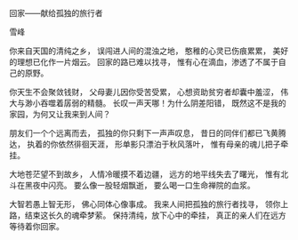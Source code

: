 回家——献给孤独的旅行者

雪峰


你来自天国的清纯之乡，
误闯进人间的混浊之地，
憨稚的心灵已伤痕累累，
美好的理想已化作一片烟云。
回家的路已难以找寻，
惟有心在滴血，渗透了不属于自己的原野。

你天生不会聚敛钱财，
父母妻儿因你受苦受累，
心想资助贫穷者却囊中羞涩，
伟大与渺小吞噬着孱弱的精髓。
长叹一声天哪！为什么阴差阳错，
既然这不是我的家园，为何又让我来到人间？

朋友们一个个远离而去，
孤独的你只剩下一声声叹息，
昔日的同伴们都已飞黄腾达，
执着的你依然徘徊天涯，
形单影只漂泊于秋风落叶，
惟有母亲的魂儿把子牵挂。

大地苍茫望不到故乡，
人情冷暖摸不着边疆，
远方的地平线失去了曙光，
惟有北斗在黑夜中闪亮。
要么像一股轻烟飘逝，
要么喝一口生命禅院的血浆。

大智若愚上智无形，
佛心同体心像事成。
我来人间把孤独的旅行者找寻，
领你上路，结束这长久的魂牵梦萦。
保持清纯，放下心中的牵挂，
真正的亲人们在远方等待着你回家。



